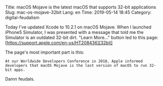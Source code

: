 Title: macOS Mojave is the latest macOS that supports 32-bit applications
Slug: mac-os-mojave-32bit
Lang: en
Time: 2019-05-14 18:45
Category: digital-feudalism

Today I've updated Xcode to 10.2.1 on macOS Mojave. When I launched iPhone5 Simulator, I was presented with a message that told me the Simulator is an outdated 32-bit dirt. "Learn More..." button led to this page: [https://support.apple.com/en-us/HT208436][32bit]

The page's most important part is this:

```
At our Worldwide Developers Conference in 2018, Apple informed developers that macOS Mojave is the last version of macOS to run 32-bit apps.
```

Damn feudals.

[32bit]: https://support.apple.com/en-us/HT208436
[replacement]: yandex-music-pain-cynic-paradise-lost.html
